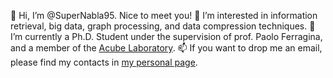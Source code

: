 👋 Hi, I’m @SuperNabla95. Nice to meet you!
👀 I’m interested in information retrieval, big data, graph processing, and data compression techniques.
🌱 I’m currently a Ph.D. Student under the supervision of prof. Paolo Ferragina, and a member of the <a href="http://acube.di.unipi.it">Acube Laboratory</a>.
📫 If you want to drop me an email, please find my contacts in <a href="http://pages.di.unipi.it/tosoni">my personal page</a>.

<!---
SuperNabla95/SuperNabla95 is a ✨ special ✨ repository because its `README.md` (this file) appears on your GitHub profile.
You can click the Preview link to take a look at your changes.
--->
